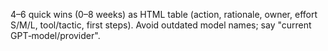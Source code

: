 4–6 quick wins (0–8 weeks) as HTML table (action, rationale, owner, effort S/M/L, tool/tactic, first steps). Avoid outdated model names; say "current GPT‑model/provider".
